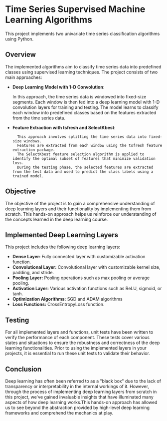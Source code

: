 # Time Series Supervised Machine Learning Algorithms

This project implements two univariate time series classification algorithms using Python.

## Overview

The implemented algorithms aim to classify time series data into predefined classes using supervised learning techniques. The project consists of two main approaches:

- **Deep Learning Model with 1-D Convolution**:

  In this approach, the time series data is windowed into fixed-size segments.
  Each window is then fed into a deep learning model with 1-D convolution layers for training and testing.
  The model learns to classify each window into predefined classes based on the features extracted from the time series data.

- **Feature Extraction with tsfresh and SelectKbest**:
  
        This approach involves splitting the time series data into fixed-size windows.
        Features are extracted from each window using the tsfresh feature extraction package.
        The SelectKbest feature selection algorithm is applied to identify the optimal subset of features that minimize validation loss.
        During the testing phase, the selected features are extracted from the test data and used to predict the class labels using a trained model.

## Objective
The objective of the project is to gain a comprehensive understanding of deep learning layers and their functionality by implementing them from scratch. 
This hands-on approach helps us reinforce our understanding of the concepts learned in the deep learning course.


## Implemented Deep Learning Layers
This project includes the following deep learning layers:
- **Dense Layer:** Fully connected layer with customizable activation function.
- **Convolutional Layer:** Convolutional layer with customizable kernel size, padding, and stride.
- **Pooling Layer:** Pooling operations such as max pooling or average pooling.
- **Activation Layer:** Various activation functions such as ReLU, sigmoid, or tanh.
- **Optimization Algorithms:** SGD and ADAM algorithms
- **Loss Functions:** CrossEntropyLoss function.

## Testing
For all implemented layers and functions, unit tests have been written to verify the performance of each component. These tests cover various states and situations to ensure the robustness and correctness of the deep learning functionalities. Prior to using the implemented layers in your projects, it is essential to run these unit tests to validate their behavior.

## Conclusion
Deep learning has often been referred to as a "black box" due to the lack of transparency or interpretability in the internal workings of it. However, through the process of implementing deep learning layers from scratch in this project, we've gained invaluable insights that have illuminated many aspects of how deep learning works.This hands-on approach has allowed us to see beyond the abstraction provided by high-level deep learning frameworks and comprehend the mechanics at play.

